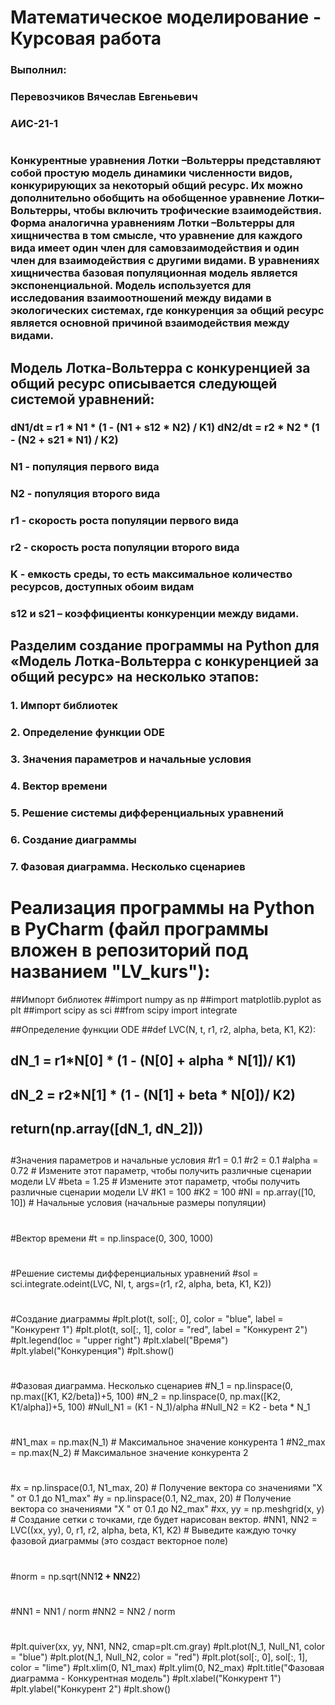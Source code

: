 # Математическое моделирование - Курсовая работа
### Выполнил:
### Перевозчиков Вячеслав Евгеньевич
### АИС-21-1
#
### Конкурентные уравнения Лотки –Вольтерры представляют собой простую модель динамики численности видов, конкурирующих за некоторый общий ресурс. Их можно дополнительно обобщить на обобщенное уравнение Лотки–Вольтерры, чтобы включить трофические взаимодействия. Форма аналогична уравнениям Лотки –Вольтерры для хищничества в том смысле, что уравнение для каждого вида имеет один член для самовзаимодействия и один член для взаимодействия с другими видами. В уравнениях хищничества базовая популяционная модель является экспоненциальной. Модель используется для исследования взаимоотношений между видами в экологических системах, где конкуренция за общий ресурс является основной причиной взаимодействия между видами. 

## Модель Лотка-Вольтерра с конкуренцией за общий ресурс описывается следующей системой уравнений: 
### dN1/dt = r1 * N1 * (1 - (N1 + s12 * N2) / K1) dN2/dt = r2 * N2 * (1 - (N2 + s21 * N1) / K2) 

### N1 - популяция первого вида  
### N2 - популяция второго вида  
### r1 - скорость роста популяции первого вида  
### r2 - скорость роста популяции второго вида  
### K - емкость среды, то есть максимальное количество ресурсов, доступных обоим видам 
### s12 и s21 – коэффициенты конкуренции между видами.

## Разделим создание программы на Python для «Модель Лотка-Вольтерра с конкуренцией за общий ресурс» на несколько этапов: 
### 1. Импорт библиотек 
### 2. Определение функции ODE 
### 3. Значения параметров и начальные условия 
### 4. Вектор времени 
### 5. Решение системы дифференциальных уравнений 
### 6. Создание диаграммы 
### 7. Фазовая диаграмма. Несколько сценариев

# Реализация программы на Python в PyCharm (файл программы вложен в репозиторий под названием "LV_kurs"):

##Импорт библиотек
##import numpy as np
##import matplotlib.pyplot as plt
##import scipy as sci
##from scipy import integrate

##Определение функции ODE
##def LVC(N, t, r1, r2, alpha, beta, K1, K2):
##    dN_1 = r1*N[0] * (1 - (N[0] + alpha * N[1])/ K1)
##    dN_2 = r2*N[1] * (1 - (N[1] + beta * N[0])/ K2)
##    return(np.array([dN_1, dN_2]))
##
#Значения параметров и начальные условия
#r1 = 0.1
#r2 = 0.1
#alpha = 0.72 # Измените этот параметр, чтобы получить различные сценарии модели LV
#beta = 1.25 # Измените этот параметр, чтобы получить различные сценарии модели LV
#K1 = 100
#K2 = 100
#NI = np.array([10, 10]) # Начальные условия (начальные размеры популяции)
#
#Вектор времени
#t = np.linspace(0, 300, 1000)
#
#Решение системы дифференциальных уравнений
#sol = sci.integrate.odeint(LVC, NI, t, args=(r1, r2, alpha, beta, K1, K2))
#
#Создание диаграммы
#plt.plot(t, sol[:, 0], color = "blue", label = "Конкурент 1")
#plt.plot(t, sol[:, 1], color = "red", label = "Конкурент 2")
#plt.legend(loc = "upper right")
#plt.xlabel("Время")
#plt.ylabel("Конкуренция")
#plt.show()
#
#Фазовая диаграмма. Несколько сценариев
#N_1 = np.linspace(0, np.max([K1, K2/beta])+5, 100)
#N_2 = np.linspace(0, np.max([K2, K1/alpha])+5, 100)
#Null_N1 = (K1 - N_1)/alpha
#Null_N2 = K2 - beta * N_1
#
#N1_max = np.max(N_1) # Максимальное значение конкурента 1
#N2_max = np.max(N_2) # Максимальное значение конкурента 2
#
#x = np.linspace(0.1, N1_max, 20) # Получение вектора со значениями "X " от 0.1 до N1_max"
#y = np.linspace(0.1, N2_max, 20) # Получение вектора со значениями "X " от 0.1 до N2_max"
#xx, yy = np.meshgrid(x, y) # Создание сетки с точками, где будет нарисован вектор.
#NN1, NN2 = LVC((xx, yy), 0, r1, r2, alpha, beta, K1, K2) # Выведите каждую точку фазовой диаграммы (это создаст векторное поле)
#
#norm = np.sqrt(NN1**2 + NN2**2)
#
#NN1 = NN1 / norm
#NN2 = NN2 / norm
#
#plt.quiver(xx, yy, NN1, NN2, cmap=plt.cm.gray)
#plt.plot(N_1, Null_N1, color = "blue")
#plt.plot(N_1, Null_N2, color = "red")
#plt.plot(sol[:, 0], sol[:, 1], color = "lime")
#plt.xlim(0, N1_max)
#plt.ylim(0, N2_max)
#plt.title("Фазовая диаграмма - Конкурентная модель")
#plt.xlabel("Конкурент 1")
#plt.ylabel("Конкурент 2")
#plt.show()

